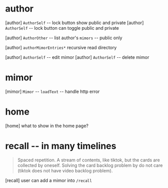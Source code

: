 # author

[author] `AuthorSelf` -- lock button show public and private
[author] `AuthorSelf` -- lock button can toggle public and private

[author] `AuthorOther` -- list author's `mimors` -- public only

[author] `authorMimorEntries*` recursive read directory

[author] `AuthorSelf` -- edit mimor
[author] `AuthorSelf` -- delete mimor

# mimor

[mimor] `Mimor` -- `loadText` -- handle http error

# home

[home] what to show in the home page?

# recall -- in many timelines

> Spaced repetition. A stream of contents, like tiktok, but the cards
> are collected by oneself. Solving the card backlog problem by do not
> care (tiktok does not have video backlog problem).

[recall] user can add a mimor into `/recall`
